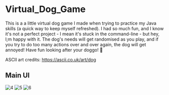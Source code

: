 # Virtual_Dog_Game
This is a a little virtual dog game I made when trying to practice my Java skills (a quick way to keep myself refreshed). I had so much fun, and I know it's not a perfect project - I mean it's stuck in the command-line - but hey, I;m happy with it. The dog's needs will get randomised as you play, and if you try to do too many actions over and over again, the dog will get annoyed! Have fun looking after your doggo! 🐶

ASCII art credits: https://ascii.co.uk/art/dog

## Main UI 

![4](https://user-images.githubusercontent.com/87696858/173131036-972dd3df-599e-41c0-9fef-d63f1b78f8e7.png)
![5](https://user-images.githubusercontent.com/87696858/173131047-2a36d549-98a8-47b2-b195-ec3e5661d868.png)
![6](https://user-images.githubusercontent.com/87696858/173131057-bf1064e4-52b3-4674-9cb1-6279bb595b3d.png)

